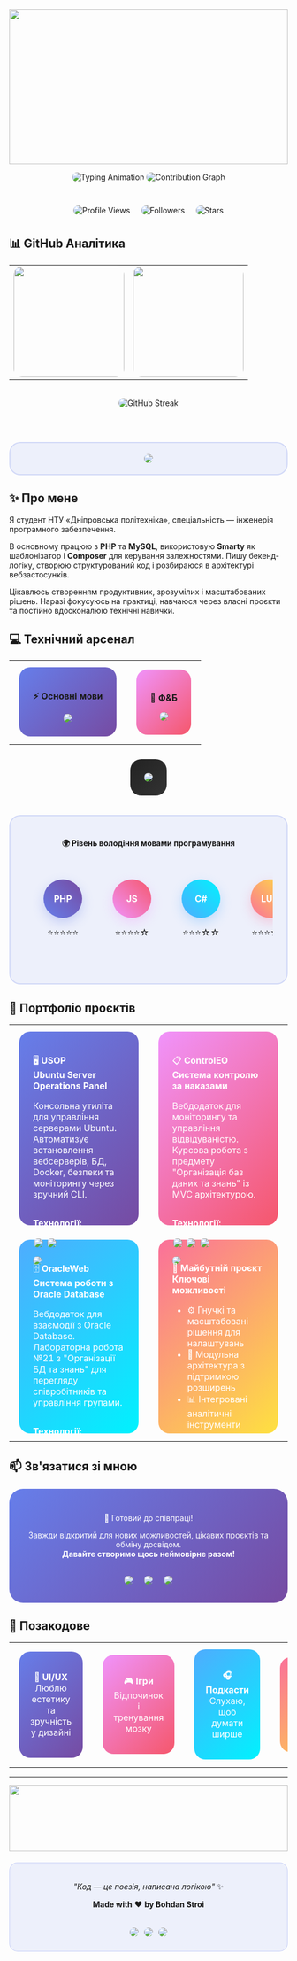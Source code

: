 <div align="center">

<img width="100%" height="280" src="https://capsule-render.vercel.app/api?type=waving&color=0:667eea,25:764ba2,50:f093fb,75:f5576c,100:667eea&height=280&section=header&text=Software%20Engineering&fontSize=40&fontColor=fff&animation=twinkling&fontAlignY=50&descAlign=center"/>

<img src="https://readme-typing-svg.herokuapp.com/?font=Fira+Code&size=22&duration=3000&pause=1000&color=667eea&background=00000000&center=true&vCenter=true&width=600&height=80&lines=🚀+Passionate+Software+Engineer;💻+Full-Stack+Developer" alt="Typing Animation" style="border-radius: 15px; margin: 10px 0;"/>

<img src="https://github-readme-activity-graph.vercel.app/graph?username=Vergehen&custom_title=🔥%20Contribution%20Activity&theme=github-compact&bg_color=0d1117&color=667eea&line=f093fb&point=ffffff&area=true&hide_border=true&radius=20" style="border-radius: 20px; margin: 15px 0;" alt="Contribution Graph"/>

<div align="center" style="margin: 20px 0;">
<img src="https://komarev.com/ghpvc/?username=Vergehen&color=667eea&style=for-the-badge&label=Profile+Views" alt="Profile Views" style="border-radius: 15px; margin: 8px;"/>
<img src="https://img.shields.io/github/followers/Vergehen?color=764ba2&style=for-the-badge&label=Followers" alt="Followers" style="border-radius: 15px; margin: 8px;"/>
<img src="https://img.shields.io/github/stars/Vergehen?color=f093fb&style=for-the-badge&label=Stars" alt="Stars" style="border-radius: 15px; margin: 8px;"/>
</div>

</div>

## 📊 GitHub Аналітика

<div align="center">

<table>
<tr>
<td width="50%" style="vertical-align: top;">
<img height="200" src="https://github-readme-stats.vercel.app/api?username=Vergehen&show_icons=true&theme=tokyonight&include_all_commits=true&count_private=true&hide_border=true&border_radius=15&bg_color=0d1117&title_color=667eea&text_color=c9d1d9&icon_color=667eea" style="border-radius: 15px;"/>
</td>
<td width="50%" style="vertical-align: top;">
<img height="200" src="https://github-readme-stats.vercel.app/api/top-langs/?username=Vergehen&layout=compact&langs_count=8&theme=tokyonight&hide_border=true&border_radius=15&bg_color=0d1117&title_color=667eea&text_color=c9d1d9" style="border-radius: 15px;"/>
</td>
</tr>
</table>

<br>

<img src="https://github-readme-streak-stats.herokuapp.com/?user=Vergehen&theme=tokyonight&hide_border=true&border_radius=15&background=0d1117&ring=667eea&fire=f093fb&currStreakLabel=c9d1d9&sideLabels=c9d1d9&currStreakNum=667eea&dates=8b949e&sideNums=667eea" style="border-radius: 15px;" alt="GitHub Streak"/>

<br><br>

<div style="background: rgba(102, 126, 234, 0.1); border-radius: 20px; padding: 20px; border: 2px solid rgba(102, 126, 234, 0.2);">
<img src="https://github-profile-trophy.vercel.app/?username=Vergehen&theme=tokyonight&no-frame=true&no-bg=true&margin-w=4&row=2&column=4" style="border-radius: 10px;"/>
</div>

</div>

## ✨ Про мене

Я студент НТУ «Дніпровська політехніка», спеціальність — інженерія програмного забезпечення.

В основному працюю з **PHP** та **MySQL**, використовую **Smarty** як шаблонізатор і **Composer** для керування залежностями. Пишу бекенд-логіку, створюю структурований код і розбираюся в архітектурі вебзастосунків.

Цікавлюсь створенням продуктивних, зрозумілих і масштабованих рішень. Наразі фокусуюсь на практиці, навчаюся через власні проєкти та постійно вдосконалюю технічні навички.

## 💻 Технічний арсенал

<div align="center">

<table>
<tr>
<td>

<div style="background: linear-gradient(135deg, #667eea 0%, #764ba2 100%); border-radius: 20px; padding: 25px; margin: 10px;">

**⚡ Основні мови**

<div align="center">
<img src="https://skillicons.dev/icons?i=php,js,ts,lua,c,cpp,cs&theme=dark&perline=4" style="border-radius: 15px;"/>
</div>
</div>

</td>
<td>

<div style="background: linear-gradient(135deg, #f093fb 0%, #f5576c 100%); border-radius: 20px; padding: 25px; margin: 10px;">

**🧰 Ф&Б**

<div align="center">
<img src="https://skillicons.dev/icons?i=laravel,symfony,react,vue,jquery&theme=dark&perline=3" style="border-radius: 15px;"/>
</div>

</div>

</td>
</tr>
</table>

<div style="background: linear-gradient(135deg, #222 0%, #333 100%); border-radius: 20px; padding: 25px; margin: 10px; display: inline-block;">

<div align="center">
<img src="https://skillicons.dev/icons?i=git,docker,linux,vscode&theme=dark&perline=4" style="border-radius: 15px;"/>
</div>

</div>

<br/>

<div style="background: rgba(102, 126, 234, 0.1); border-radius: 20px; padding: 25px; margin: 25px 0; border: 2px solid rgba(102, 126, 234, 0.2);">

<div align="center">

**🌍 Рівень володіння мовами програмування**

</div>

<div align="center">
<table style="border-collapse: separate; border-spacing: 15px;">
<tr>
<td align="center" style="padding: 20px;">
<div style="background: linear-gradient(45deg, #667eea, #764ba2); border-radius: 50%; width: 70px; height: 70px; display: flex; align-items: center; justify-content: center; color: white; font-weight: bold; margin: 0 auto 15px; box-shadow: 0 8px 20px rgba(102, 126, 234, 0.3);">PHP</div>
⭐⭐⭐⭐⭐
</td>
<td align="center" style="padding: 20px;">
<div style="background: linear-gradient(45deg, #f093fb, #f5576c); border-radius: 50%; width: 70px; height: 70px; display: flex; align-items: center; justify-content: center; color: white; font-weight: bold; margin: 0 auto 15px; box-shadow: 0 8px 20px rgba(240, 147, 251, 0.3);">JS</div>
⭐⭐⭐⭐☆
</td>
<td align="center" style="padding: 20px;">
<div style="background: linear-gradient(45deg, #4facfe, #00f2fe); border-radius: 50%; width: 70px; height: 70px; display: flex; align-items: center; justify-content: center; color: white; font-weight: bold; margin: 0 auto 15px; box-shadow: 0 8px 20px rgba(79, 172, 254, 0.3);">C#</div>
⭐⭐⭐☆☆
</td>
<td align="center" style="padding: 20px;">
<div style="background: linear-gradient(45deg, #fa709a, #fee140); border-radius: 50%; width: 70px; height: 70px; display: flex; align-items: center; justify-content: center; color: white; font-weight: bold; margin: 0 auto 15px; box-shadow: 0 8px 20px rgba(250, 112, 154, 0.3);">LUA</div>
⭐⭐⭐☆☆
</td>
</tr>
</table>
</div>

</div>

</div>

## 🚀 Портфоліо проєктів

<div align="center">

<table>
<tr>
<td width="50%" style="vertical-align: top;">

<div style="background: linear-gradient(135deg, #667eea 0%, #764ba2 100%); border-radius: 20px; padding: 25px; margin: 10px; color: white; display: flex; flex-direction: column; height: 300px;">

<div style="margin-bottom: auto;">

🖥️ **USOP**  
**Ubuntu Server Operations Panel**

Консольна утиліта для управління серверами Ubuntu. Автоматизує встановлення вебсерверів, БД, Docker, безпеки та моніторингу через зручний CLI.
</div>

<div style="margin-top: auto;">

**Технології:**  

<img src="https://img.shields.io/badge/Shell-4EAA25?style=flat-square&logo=gnu-bash&logoColor=white" style="border-radius: 6px; margin: 2px;"/>
<img src="https://img.shields.io/badge/Ubuntu-E95420?style=flat-square&logo=ubuntu&logoColor=white" style="border-radius: 6px; margin: 2px;"/>

<br/>

<a href="https://github.com/Vergehen/usop" style="text-decoration: none;">
<img src="https://img.shields.io/badge/Переглянути-GitHub-white?style=for-the-badge&logo=github" style="border-radius: 10px; margin-top: 10px;"/>
</a>
</div>

</div>

</td>
<td width="50%" style="vertical-align: top;">

<div style="background: linear-gradient(135deg, #f093fb 0%, #f5576c 100%); border-radius: 20px; padding: 25px; margin: 10px; color: white; display: flex; flex-direction: column; height: 300px;">

<div style="margin-bottom: auto;">

📋 **ControlEO**  
**Система контролю за наказами**

Вебдодаток для моніторингу та управління відвідуваністю. Курсова робота з предмету "Організація баз даних та знань" із MVC архітектурою.
</div>

<div style="margin-top: auto;">

**Технології:**  

<img src="https://img.shields.io/badge/PHP%208.4-777BB4?style=flat-square&logo=php&logoColor=white" style="border-radius: 6px; margin: 2px;"/>
<img src="https://img.shields.io/badge/MySQL-4479A1?style=flat-square&logo=mysql&logoColor=white" style="border-radius: 6px; margin: 2px;"/>
<img src="https://img.shields.io/badge/Smarty-FFA500?style=flat-square&logo=smarty&logoColor=white" style="border-radius: 6px; margin: 2px;"/>

<br/>

<a href="https://github.com/Vergehen/controleo.local" style="text-decoration: none;">
<img src="https://img.shields.io/badge/Переглянути-GitHub-white?style=for-the-badge&logo=github" style="border-radius: 10px; margin-top: 10px;"/>
</a>
</div>

</div>

</td>
</tr>
<tr>
<td width="50%" style="vertical-align: top;">

<div style="background: linear-gradient(135deg, #4facfe 0%, #00f2fe 100%); border-radius: 20px; padding: 25px; margin: 10px; color: white; display: flex; flex-direction: column; height: 300px;">

<div style="margin-bottom: auto;">

🗄️ **OracleWeb**  
**Система роботи з Oracle Database**

Вебдодаток для взаємодії з Oracle Database. Лабораторна робота №21 з "Організації БД та знань" для перегляду співробітників та управління групами.
</div>

<div style="margin-top: auto;">

**Технології:**  

<img src="https://img.shields.io/badge/PHP%208.4-777BB4?style=flat-square&logo=php&logoColor=white" style="border-radius: 6px; margin: 2px;"/>
<img src="https://img.shields.io/badge/Oracle-F80000?style=flat-square&logo=oracle&logoColor=white" style="border-radius: 6px; margin: 2px;"/>

<br/>

<a href="https://github.com/Vergehen/oracleweb.local" style="text-decoration: none;">
<img src="https://img.shields.io/badge/Переглянути-GitHub-white?style=for-the-badge&logo=github" style="border-radius: 10px; margin-top: 10px;"/>
</a>
</div>

</div>

</td>
<td width="50%" style="vertical-align: top;">

<div style="background: linear-gradient(135deg, #fa709a 0%, #fee140 100%); border-radius: 20px; padding: 25px; margin: 10px; color: white; display: flex; flex-direction: column; height: 300px;">

<div style="margin-bottom: auto;">

🌟 **Майбутній проєкт**  
**Ключові можливості**

- ⚙️ Гнучкі та масштабовані рішення для налаштувань  
- 🧩 Модульна архітектура з підтримкою розширень  
- 📊 Інтегровані аналітичні інструменти
</div>

<div style="margin-top: auto;">

**Технології:**  

<img src="https://img.shields.io/badge/PHP-8.4-777BB4?style=flat-square&logo=php&logoColor=white" alt="PHP 8.4" style="border-radius: 6px; margin: 2px;"/>
<img src="https://img.shields.io/badge/MySQL-8.4-4479A1?style=flat-square&logo=mysql&logoColor=white" alt="MySQL 8.4" style="border-radius: 6px; margin: 2px;"/>
<img src="https://img.shields.io/badge/Smarty-Template_Engine-86D65D?style=flat-square&logo=smarty&logoColor=white" alt="Smarty" style="border-radius: 6px; margin: 2px;"/>

<br/>

<img src="https://img.shields.io/badge/Coming-Soon-FFD700?style=for-the-badge" alt="Coming Soon" style="border-radius: 10px; margin-top: 10px;"/>
</div>

</div>

</td>
</tr>
</table>

</div>

## 📫 Зв'язатися зі мною

<div align="center">

<div style="background: linear-gradient(135deg, #667eea 0%, #764ba2 100%); border-radius: 25px; padding: 30px; margin: 20px auto; max-width: 600px; color: white;">

💬 Готовий до співпраці!

Завжди відкритий для нових можливостей, цікавих проєктів та обміну досвідом.  
**Давайте створимо щось неймовірне разом!**

<br>

<div>
<a href="https://github.com/Vergehen" style="text-decoration: none; margin: 8px;">
<img src="https://img.shields.io/badge/GitHub-100000?style=for-the-badge&logo=github&logoColor=white&labelColor=24292e" style="border-radius: 12px;"/>
</a>
<a href="https://www.linkedin.com/in/bohdan-stroi/" style="text-decoration: none; margin: 8px;">
<img src="https://img.shields.io/badge/LinkedIn-0077B5?style=for-the-badge&logo=linkedin&logoColor=white&labelColor=0A66C2" style="border-radius: 12px;"/>
</a>
<a href="https://t.me/pecatti" style="text-decoration: none; margin: 8px;">
<img src="https://img.shields.io/badge/Telegram-2CA5E0?style=for-the-badge&logo=telegram&logoColor=white&labelColor=26A5E4" style="border-radius: 12px;"/>
</a>
</div>

</div>

</div>

## 🌱 Позакодове

<div align="center">

<table>
<tr>
<td align="center">

<div style="background: linear-gradient(135deg, #667eea, #764ba2); border-radius: 20px; padding: 20px; color: white; margin: 10px;">

**🎨 UI/UX**  
Люблю естетику та зручність у дизайні

</div>

</td>
<td align="center">

<div style="background: linear-gradient(135deg, #f093fb, #f5576c); border-radius: 20px; padding: 20px; color: white; margin: 10px;">

**🎮 Ігри**  
Відпочинок і тренування мозку

</div>

</td>
<td align="center">

<div style="background: linear-gradient(135deg, #4facfe, #00f2fe); border-radius: 20px; padding: 20px; color: white; margin: 10px;">

**🎧 Подкасти**  
Слухаю, щоб думати ширше

</div>

</td>
<td align="center">

<div style="background: linear-gradient(135deg, #fa709a, #fee140); border-radius: 20px; padding: 20px; color: white; margin: 10px;">

**🚶‍♂️ Прогулянки**  
Код на паузі, думки в русі

</div>

</td>
</tr>
</table>

</div>

---

<div align="center">

<img width="100%" height="120" src="https://capsule-render.vercel.app/api?type=waving&color=0:667eea,25:764ba2,50:f093fb,75:f5576c,100:667eea&height=120&section=footer"/>

<br>

<div style="background: rgba(102, 126, 234, 0.1); border-radius: 15px; padding: 20px; margin: 20px auto; max-width: 500px; border: 1px solid rgba(102, 126, 234, 0.3);">

*"Код — це поезія, написана логікою"* ✨

**Made with** ❤️ **by Bohdan Stroi**

<br>

<img src="https://img.shields.io/badge/🚀_Always-Learning-667eea?style=flat-square" style="border-radius: 8px; margin: 3px;"/>
<img src="https://img.shields.io/badge/💡_Always-Creating-764ba2?style=flat-square" style="border-radius: 8px; margin: 3px;"/>
<img src="https://img.shields.io/badge/🌟_Always-Improving-f093fb?style=flat-square" style="border-radius: 8px; margin: 3px;"/>

</div>

</div>
